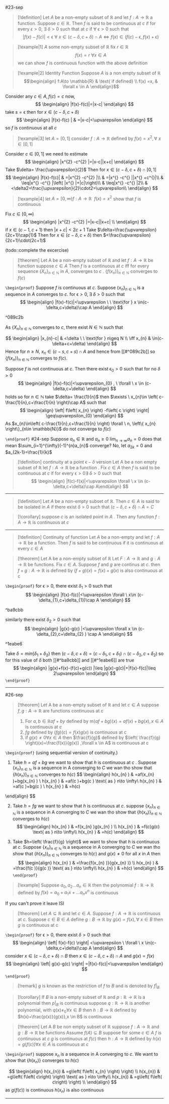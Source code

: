 #23-sep

> [!definition] 
>Let $A$ be a non-empty subset of $\mathbb{R}$ and let $f:A\to \mathbb{R}$ a function. Suppose $c\in \mathbb{R}$. Then $f$ is said to be continuous at $c$ if for every $\upvarepsilon>0$, $\exists \ \delta>0$ such that at $c$ if $\forall \  \upvarepsilon>0$ such that 
>$$
>\left| f(x)-f(c) \right| <\upvarepsilon \ \forall \ x \in(c-\delta,c+\delta)\cap A \iff f(x)\in(f(c)-\upvarepsilon,f(x)+\upvarepsilon)
>$$
>


>[!example|1] 
> $A$ some non-empty subset of $\mathbb{R}$  fix $r\in \mathbb{R}$   
> $$ f(x)=r \ \forall x \in A$$
>  we can show $f$ is continuous function  with the above definition
>

> [!example|2] Identity Function
> Suppose $A$ is a non empty subset of $\mathbb{R}$ 
$$\begin{align}
f:A\to \mathbb{R} &  \text{ if defined}  \\
f(x) =x,  & \forall x \in A
\end{align}$$

Consider any $c\in A, f(c)=c$ 
now, 
$$
\begin{align}
|f(x)-f(c)|=|x-c|
\end{align}
$$
take $s=\upvarepsilon$ then for $x \in(c-\delta,c+\delta)$ 
$$
\begin{align}
	|f(x)-f(c)  | & =|x-c|<\upvarepsilon
\end{align}
$$
so $f$ is continuous at all $c$ 

> [!example|3] 
> let $A=[0,1]$
> consider $f:A\to \mathbb{R}$ defined by $f(x)=x^{2}, \forall \ x \in[0,1]$

Consider $c\in[0,1]$ 
we need to estimate 
$$
\begin{align}
|x^{2} -c^{2} |=|x-c||x+c|
\end{align}
$$
Take $\delta= \frac{\upvarepsilon}{2}$ Then for $x \in (c-\delta,c+\delta)\cap[0,1]$
$$
\begin{align}
|f(x)-f(c)| & =|x^{2} -c^{2} |\\
& =|x^{} -c^{} ||x^{} +c^{}|\\
& \leq|x^{} -c^{} |\left(   |x^{} |+|c|\right)\\
& \leq|x^{} -c^{} |2\\
& <\delta2=\frac{\upvarepsilon}{2}\cdot2=\upvarepsilon\\
\end{align}
$$

> [!example|4] 
> let $A=[0,\infty) f:A\to \mathbb{R} \ \  f(x)=x^{2}$
> show that $f$ is continuous

Fix $c\in[0,\infty)$ 
$$
\begin{align}
|x^{2} -c^{2} |=|x-c||x+c| \\
\end{align}
$$
if $x \in(c-1,c+1)$ then $|x+c|<2c+1$ 
Take $\delta=\frac{\upvarepsilon}{2c+1}\cap{1}$ 
Then for $x \in (c-\delta,c+\delta)$ then $<\frac{\upvarepsilon}{2c+1}\cdot(2c+1)$ 

(todo::complete the excercise)

> [!theorem] 
> Let A be a non-empty subset of $\mathbb{R}$ and let $f:A\to \mathbb{R}$ be function suppose $c\in A$ Then $f$ is a continuous at $c$ iff for every sequence $\left\{ X_{n} \right\}_{n\in \mathbb{N}}$ in $A$, converges to $c$ . $\left\{ f(x_{n}) \right\}_{n\in \mathbb{N}}$ converges to $f(c)$ 

 `\begin{proof}`
 Suppose $f$ is continuous at $c$. Suppose $\left\{ x_{n} \right\}_{n\in \mathbb{N}}$ is a sequence in $A$ converges to $c$.
 for $\upvarepsilon>0, \exists \ \delta>0$ such that
 $$
\begin{align}
|f(x)-f(c)|<\upvarepsilon \ \  \text{for } x \in(c-\delta,c+\delta)\cap A
\end{align}
$$

^089c2b

As $\left\{ X_{n} \right\}_{n\in \mathbb{N}}$ converges to $c$, there exist $N\in \mathbb{N}$ such that 

$$
\begin{align}
|x_{n}-c| & <\delta \ \ \text{for } n\geq N \\
\iff x_{n} & \in(c-\delta+c+\delta) 
\end{align}
$$
Hence for $n\geq N$, $x_{n}\in(c-s,c+s)\cap A$ and hence from [[#^089c2b]] 
so $\left\{ f\left( x_{n} \right) \right\}_{n\in \mathbb{N}}$ converges to $f(c)$.

Suppose $f$ is not continuous at $c$. Then there exist $\upvarepsilon_{0}>0$ such that for no $\delta>0$
$$
\begin{align}
|f(x)-f(c)|<\upvarepsilon_{0} , \ \forall \ x \in (c-\delta,c+\delta) 
\end{align}
$$
holds
so for $n\in \mathbb{N}$ take $\delta= \frac{1}{n}$ then $\exists \ x_{n}\in \left( c-\frac{1}{n},c+\frac{1}{n} \right)\cap A$ 
such that 
$$
\begin{align}
\left| f\left( x_{n}  \right) -f\left( c \right)  \right| \geq\upvarepsilon_{0} 
\end{align}
$$
As $x_{n}\in\left( c-\frac{1}{n},c+\frac{1}{n} \right) \forall \ n, \left\{ x_{n} \right\}_{n\in \mathbb{N}}$ do not converge to $f(c)$

`\end{proof}`
#24-sep 
Suppose $a_{n}\in \mathbb{R}$ and $a_{n}\geq{0}$ $\lim_{ n \to \infty }a_{n}=0$ does that mean $\sum_{i=1}^{\infty}(-1)^{n}a_{n}$ converge?
No, let $a_{2k}=0$ and $a_{2k-1}=\frac{1}{k}$ 

> [!definition] continuity at a point  $\upvarepsilon-\delta$ version
> Let A be a non empty subset of $\mathbb{R}$ let $f:A\to \mathbb{R}$ be a function .
> Fix $c\in A$ then $f$ is said to be continuous at $c$ if for every $\upvarepsilon>0 \exists \ \delta>0$ such that
$$
\begin{align}
|f(c)-f(x)|<\upvarepsilon \forall \ x \in (c-\delta,c+\delta)\cap A\end{align}
$$

---
> [!definition] 
> Let $A$ be a non-empty subset of $\mathbb{R}$. Then $c\in A$ is said to be isolated in $A$ if there exist $\delta>0$ such that 
> $(c-\delta,c+\delta)\cap A={C}$ 

> [!corollary] 
> suppose $c$ is an isolated point in $A$ . Then any function $f:A\to \mathbb{R}$ is continuous at $c$ 

 ---
> [!definition] Continuity of function
> Let $A$ be a non-empty and let $f:A\to \mathbb{R}$ be a function. Then $f$ is said to be continuous if it is continuous at every $c\in A$

 > [!theorem] 
> Let A be a non-empty subset of $\mathbb{R}$ Let $F:A\to \mathbb{R}$ and $g:A\to \mathbb{R}$ be functions. Fix $c\in A$. Suppose $f$ and $g$ are continus at $c$. 
> then $f+g:A\to \mathbb{R}$ is defined by $(f+g)(x)=f(x)+g(x)$
> is also continuous at c

`\begin{proof}`
for $\upvarepsilon>0$, there exist $\delta_{1}>0$ such that
$$
\begin{align}
|f(x)-f(c)|<\upvarepsilon \forall \ x\in (c-\delta_{1},c+\delta_{1})\cap A
\end{align}
$$

^ba9cbb

similarly there exist $\delta_{2}>0$ such that
$$
\begin{align}
	|g(x)-g(c) |<\upvarepsilon \forall x \in (c-\delta_{2},c+\delta_{2} ) \cap A
\end{align}
$$

^1eabe6

Take $\delta=min\{ \delta_{1}+\delta_{2} \}$ then $(c-\delta,c+\delta)=(c-\delta_{1},c+\delta_{1})\cap(c-\delta_{2},c+\delta_{2})$
so for this value of $\delta$ both [[#^ba9cbb]] and [[#^1eabe6]] are true
$$
\begin{align}
							|g(x)+f(x)-(f(c)+g(c)) |\leq |g(x)-g(c)|+|f(x)-f(c)|\leq 2\upvarepsilon
\end{align}
$$
`\end{proof}`

---

#26-sep 

> [!theorem] 
> Let A be a non-empty subset of $\mathbb{R}$ and let $c\in A$ suppose $f,g:A\to \mathbb{R}$  are functions continuous at c
> 1. For $a,b\in \mathbb{R} af+by$ defined by m$(af+bg)(x)=af(x)+bg(x),x \in A$ is continuous at $c$  
> 2. $fg$ defined by $(fg)(c)=f(x)g(x)$ is continuous at c
> 3. if $g(x)\neq0 \forall x \in A$ then $\frac{f}{g}$ defined by $\left( \frac{f}{g} \right)(x)=\frac{f(x)}{g(x)} ,\forall x \in A$ is continuous at c

`\begin{proof}`
(using sequential version of continuity.)
1. Take $h=af+bg$ we want to show that $h$ is continuous at $c$ .
Suppose $\left\{ x_{n} \right\}_{n\in \mathbb{N}}$ is a sequence in A converging to $C$ we wan tho show that $\left\{ h(x_{n}) \right\}_{n\in \mathbb{N}}$ converges to $h(c)$
$$
\begin{align}
h(x_{n} ) & =af(x_{n} )+bg(x_{n} ) \\
h(x_{n} ) & =af(c )+bg(c )  \text{ as } n\to \infty\\
h(x_{n} ) & =af(c )+bg(c ) \\
h(x_{n} ) & =h(c)

\end{align}
$$

2. Take $h=fg$ we want to show that $h$ is continuous at $c$.
suppose $\left\{ x_{n} \right\}_{n\in \mathbb{N}}$ is a sequence in A converging to $C$ we wan tho show that $\left\{ h(x_{n}) \right\}_{n\in \mathbb{N}}$ converges to $h(c)$
$$
\begin{align}
h(x_{n} ) & =f(x_{n} )g(x_{n} ) \\
h(x_{n} ) & =f(c)g(c)  \text{ as } n\to \infty\\
h(x_{n} ) & =h(c)
\end{align}
$$

3. Take $h=\left( \frac{f}{g} \right)$ we want to show that $h$ is continuous at $c$.
Suppose $\left\{ x_{n} \right\}_{n\in \mathbb{N}}$ is a sequence in A converging to $C$ we wan tho show that $\left\{ h(x_{n}) \right\}_{n\in \mathbb{N}}$  converges to $h(c)$ and $g(x)\neq0$ for all $x$ in $A$ then
$$
\begin{align}
h(x_{n} ) & =\frac{f(x_{n} )}{g(x_{n} )} \\
h(x_{n} ) & =\frac{f(c )}{g(c )} \text{ as } n\to \infty\\ 
h(x_{n} ) & =h(c)
\end{align}
$$
`\end{proof}`

> [!example] 
> Suppose $a_{0},a_{2}\dots a_{n} \in \mathbb{R}$ then the polynomial $f:\mathbb{R}\to \mathbb{R}$  defined by $f(x)=a_{0}+a_{1}x+\dots a_{n}x^{n}$ is continuous

If you can't prove it leave ISI

> [!theorem] 
> Let $A\subseteq \mathbb{R}$ and let $c\in A$. Suppose $f:A\to \mathbb{R}$ is continuous at $c$. Suppose $c\in B\in A$ define $g:B\to \mathbb{R}$ by $g(x)=f(x), \forall \ x \in B$ then $g$ is continuous at c

`\begin{proof}`
for $\upvarepsilon>0,$ there exist $\delta>0$ such that
$$
\begin{align}
		\left| f(x)-f(c) \right| <\upvarepsilon  \ \forall \ x \in(c-\delta,c+\delta)\cap A
\end{align}
$$
consider $x \in(c-\delta,c+\delta)\cap B$ then $x \in(c-\delta,c+\delta)\cap A$ and $g(x)=f(x)$
$$
\begin{align}
		\left| g(x)-g(c) \right| =|f(x)-f(c)|<\upvarepsilon
\end{align}
$$
`\end{proof}`

> [!remark] 
> $g$ is known as the restriction of $f$ to $B$ and is denoted by $f|_{B}$ 

> [!corollary] 
> If $B$ is a non-empty subset of $\mathbb{R}$ and $p:\mathbb{R}\to \mathbb{R}$  is a polynomial then $p|_{B}$ is continuous
> suppose $q:\mathbb{R}\to \mathbb{R}$ is another polynomial, with $q(x)\neq_{0} \forall x \in B$
> then $h:B\to \mathbb{R}$ defined by
> $h(x)=\frac{p(x)}{g(x)},x \in B$ is continuous  

> [!theorem] 
> Let A $B$ be non empty subset of $\mathbb{R}$ 
> suppose $f:A\to \mathbb{R}$ and $g:B\to \mathbb{R}$ be functions
> Assume $f(A)\subseteq B$ suppose for some $c\in A$ $f$ is continuous at $c$ $g$ is continuous at $f(c)$
> then $h:A\to \mathbb{R}$ defined by 
> $h(x)=g(f(c)) \forall x \in A$ is continuous at $c$


`\begin{proof}`
suppose ${x_{n}}$ is a sequence in A converging to $c$. 
We want to show that $\left\{ h(x_{n})\right\}$ converges to $h(c)$ 

$$
\begin{align}
h(x_{n})  & =g\left( f\left( x_{n}  \right)  \right)  \\
h(x_{n}) &  =g\left( f\left( c\right)  \right)  \text{ as } n\to \infty\\ 
h(x_{n})  & =g\left( f\left( c\right)  \right)  \\
\end{align}
$$
as $g(f(c))$ is continuous $h(x_{n})$ is also continuous

---
